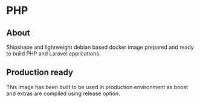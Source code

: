 # PHP

## About

Shipshape and lightweight debian based docker image prepared and ready to build PHP and Laravel applications.

## Production ready

This image has been built to be used in production environment as boost and extras are compiled using release option.
